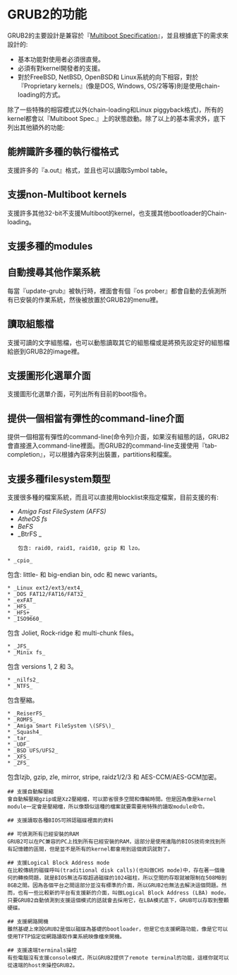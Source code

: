# GRUB2的功能

GRUB2的主要設計是兼容於『[Multiboot Specification](https://www.gnu.org/software/grub/manual/multiboot/multiboot.html#Top)』，並且根據底下的需求來設計的:

* 基本功能對使用者必須很直覺。
* 必須有對kernel開發者的支援。
* 對於FreeBSD, NetBSD, OpenBSD和 Linux系統的向下相容，對於『Proprietary kernels』(像是DOS, Windows, OS/2等等)則是使用chain-loading的方式。

除了一些特殊的相容模式以外(chain-loading和Linux piggyback格式)，所有的kernel都會以『Multiboot Spec.』上的狀態啟動。除了以上的基本需求外，底下列出其他額外的功能:

## 能辨識許多種的執行檔格式
支援許多的『a.out』格式，並且也可以讀取Symbol table。

## 支援non-Multiboot kernels
支援許多其他32-bit不支援Multiboot的kernel，也支援其他bootloader的Chain-loading。

## 支援多種的modules

## 自動搜尋其他作業系統
每當『update-grub』被執行時，裡面會有個『os prober』都會自動的去偵測所有已安裝的作業系統，然後被放置於GRUB2的menu裡。


## 讀取組態檔
支援可讀的文字組態檔，也可以動態讀取其它的組態檔或是將預先設定好的組態檔給嵌到GRUB2的image裡。

## 支援圖形化選單介面
支援圖形化選單介面，可列出所有目前的boot指令。

## 提供一個相當有彈性的command-line介面
提供一個相當有彈性的command-line(命令列)介面，如果沒有組態的話，GRUB2會直接進入command-line裡面。而GRUB2的command-line支援使用『tab-completion』，可以根據內容來列出裝置，partitions和檔案。

## 支援多種filesystem類型
支援很多種的檔案系統，而且可以直接用blocklist來指定檔案，目前支援的有:
* _Amiga Fast FileSystem \(AFFS\)_
* _AtheOS fs_
* _BeFS_
* _BtrFS _
  ```
  包含: raid0, raid1, raid10, gzip 和 lzo。
 ```
* _cpio_
  ```
  包含: little- 和 big-endian bin, odc 和 newc variants。
  ```
* _Linux ext2/ext3/ext4_
* _DOS FAT12/FAT16/FAT32_
* _exFAT_
* _HFS_
* _HFS+_
* _ISO9660_
  ```
  包含 Joliet, Rock-ridge 和 multi-chunk files。
  ```
* _JFS_
* _Minix fs_
  ```
  包含 versions 1, 2 和 3。
  ```
* _nilfs2_
* _NTFS_
  ```
  包含壓縮。
  ```
* _ReiserFS_
* _ROMFS_
* _Amiga Smart FileSystem \(SFS\)_
* _Squash4_
* _tar_
* _UDF_
* _BSD UFS/UFS2_
* _XFS_
* _ZFS_
  ```
  包含lzjb, gzip, zle, mirror, stripe, raidz1/2/3 和 AES-CCM/AES-GCM加密。
  ```
## 支援自動解壓縮
會自動解壓縮gzip或是Xz2壓縮檔，可以節省很多空間和傳輸時間。但是因為像是kernel module一定會是壓縮檔，所以像類似這種的檔案就要需要用特殊的讀取module命令。

## 支援讀取各種BIOS可辨認磁碟裡面的資料

## 可偵測所有已經安裝的RAM
GRUB2可以在PC兼容的PC上找到所有已經安裝的RAM，這部分是使用進階的BIOS技術來找到所有記憶體的區間，但是並不是所有的kernel都會用到這個資訊就對了。

## 支援Logical Block Address mode
在比較傳統的磁碟呼叫(traditional disk calls)(也叫做CHS mode)中，存在著一個幾何的轉換問題，就是BIOS無法存取超過磁碟的1024磁柱，所以空間的存取就被限制在508MB到8GB之間。因為各個平台之間這部分並沒有標準的介面，所以GRUB2也無法去解決這個問題。然而，也有一些比較新的平台有支援新的介面，叫做Logical Block Address (LBA) mode，只要GRUB2自動偵測到支援這個模式的話就會去採用它，在LBA模式底下，GRUB可以存取到整顆硬碟。

## 支援網路開機
雖然基礎上來說GRUB2是個以磁碟為基礎的bootloader，但是它也支援網路功能，像是它可以使用TFTP協定從網路讀取作業系統映像檔來開機。

## 支援遠端terminals操控
有些電腦沒有支援console模式，所以GRUB2提供了remote terminal的功能，這樣你就可以從遠端的host來操控GRUB2。

